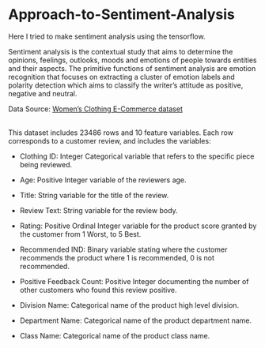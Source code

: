 # Approach-to-Sentiment-Analysis

Here I tried to make sentiment analysis using the tensorflow.

Sentiment analysis is the contextual study that aims to determine the opinions, feelings,
outlooks, moods and emotions of people towards entities and their aspects. The primitive
functions of sentiment analysis are emotion recognition that focuses on extracting a cluster of
emotion labels and polarity detection which aims to classify the writer’s attitude as positive,
negative and neutral.

Data Source: [Women’s Clothing E-Commerce dataset](https://www.kaggle.com/nicapotato/womens-ecommerce-clothing-reviews)<br /><br />

This dataset includes 23486 rows and 10 feature variables. Each row corresponds to a customer
review, and includes the variables:

* Clothing ID: Integer Categorical variable that refers to the specific piece being reviewed.

* Age: Positive Integer variable of the reviewers age.

* Title: String variable for the title of the review.

* Review Text: String variable for the review body.
* Rating: Positive Ordinal Integer variable for the product score granted by the customer from 1
Worst, to 5 Best.

* Recommended IND: Binary variable stating where the customer recommends the product
where 1 is recommended, 0 is not recommended.

* Positive Feedback Count: Positive Integer documenting the number of other customers who
found this review positive.

* Division Name: Categorical name of the product high level division.

* Department Name: Categorical name of the product department name.

* Class Name: Categorical name of the product class name.
